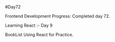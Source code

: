 #Day72

Frontend Development Progress: Completed day 72.

Learning React :- Day 9

BookList Using React for Practice.